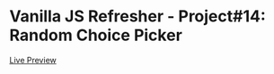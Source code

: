 # Vanilla JS Refresher - Project#14: Random Choice Picker
[Live Preview](https://valyndsilva.github.io/vanillajs-random-choice-picker/)
